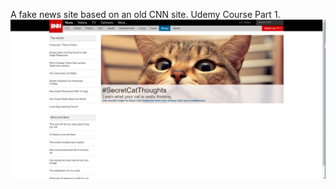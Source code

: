 A fake news site based on an old CNN site.
Udemy Course Part 1.
![alt text](images/Screenshot.png "Screenshot")
